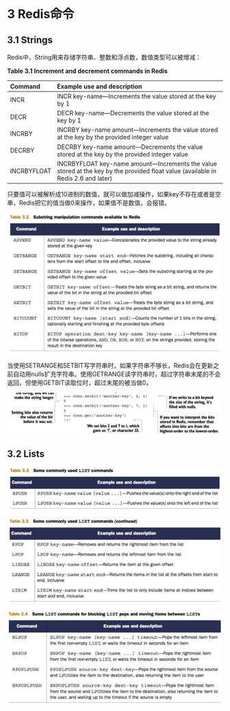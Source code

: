 # 3 Redis命令

## 3.1 Strings

Redis中，String用来存储字符串、整数和浮点数，数值类型可以被增减：

**Table 3.1** **Increment and decrement commands in Redis**

| **Command** | **Example use and description** |
| :--- | :--- |
| INCR | INCR key-name—Increments the value stored at the key by 1 |
| DECR | DECR key-name—Decrements the value stored at the key by 1 |
| INCRBY | INCRBY key-name amount—Increments the value stored at the key by the provided integer value |
| DECRBY | DECRBY key-name amount—Decrements the value stored at the key by the provided integer value |
| INCRBYFLOAT | INCRBYFLOAT key-name amount—Increments the value stored at the key by the provided float value \(available in Redis 2.6 and later\) |

只要值可以被解析成10进制的数值，就可以做加减操作，如果key不存在或者是空串，Redis把它的值当做0来操作，如果值不是数值，会报错。

![](/assets/QQ20160818-1.png)

当使用SETRANGE和SETBIT写字符串时，如果字符串不够长，Redis会在更新之前自动用nulls扩充字符串。使用GETRANGE读字符串时，超过字符串末尾的不会返回，但使用GETBIT读取位时，超过末尾的被当做0。

![](/assets/QQ20160818-2.png)

## 3.2 Lists

![](/assets/QQ20160818-3.png)

![](/assets/QQ20160818-4.png)

![](/assets/QQ20160818-5.png)

















